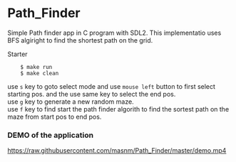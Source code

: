 # Path_Finder
Simple Path finder app in C program with SDL2.
This implementatio uses BFS algiright to find the shortest path on the grid.

Starter
```console
	$ make run
	$ make clean
```

use `s` key to goto select mode and use `mouse left` button to first select starting pos. and the use same key to select the end pos.<br/>
use `g` key to generate a new random maze.<br/>
use `f` key to find start the path finder algorith to find the sortest path on the maze from start pos to end pos.<br/>

### DEMO of the application

https://raw.githubusercontent.com/masnm/Path_Finder/master/demo.mp4
